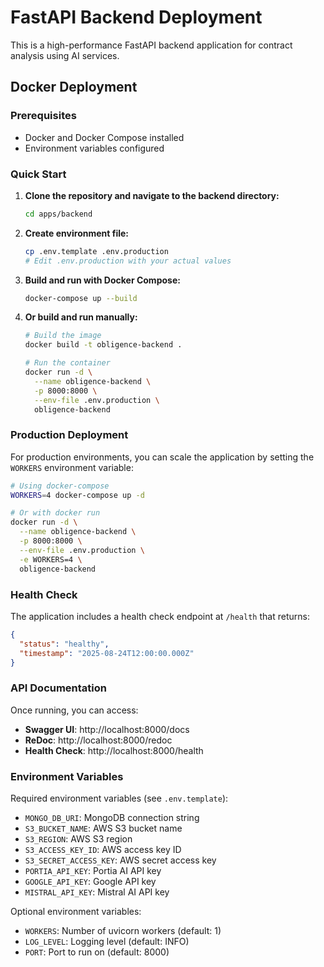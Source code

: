 # FastAPI Backend Deployment

This is a high-performance FastAPI backend application for contract analysis using AI services.

## Docker Deployment

### Prerequisites

- Docker and Docker Compose installed
- Environment variables configured

### Quick Start

1. **Clone the repository and navigate to the backend directory:**
   ```bash
   cd apps/backend
   ```

2. **Create environment file:**
   ```bash
   cp .env.template .env.production
   # Edit .env.production with your actual values
   ```

3. **Build and run with Docker Compose:**
   ```bash
   docker-compose up --build
   ```

4. **Or build and run manually:**
   ```bash
   # Build the image
   docker build -t obligence-backend .
   
   # Run the container
   docker run -d \
     --name obligence-backend \
     -p 8000:8000 \
     --env-file .env.production \
     obligence-backend
   ```

### Production Deployment

For production environments, you can scale the application by setting the `WORKERS` environment variable:

```bash
# Using docker-compose
WORKERS=4 docker-compose up -d

# Or with docker run
docker run -d \
  --name obligence-backend \
  -p 8000:8000 \
  --env-file .env.production \
  -e WORKERS=4 \
  obligence-backend
```

### Health Check

The application includes a health check endpoint at `/health` that returns:
```json
{
  "status": "healthy",
  "timestamp": "2025-08-24T12:00:00.000Z"
}
```

### API Documentation

Once running, you can access:
- **Swagger UI**: http://localhost:8000/docs
- **ReDoc**: http://localhost:8000/redoc
- **Health Check**: http://localhost:8000/health

### Environment Variables

Required environment variables (see `.env.template`):

- `MONGO_DB_URI`: MongoDB connection string
- `S3_BUCKET_NAME`: AWS S3 bucket name
- `S3_REGION`: AWS S3 region
- `S3_ACCESS_KEY_ID`: AWS access key ID
- `S3_SECRET_ACCESS_KEY`: AWS secret access key
- `PORTIA_API_KEY`: Portia AI API key
- `GOOGLE_API_KEY`: Google API key
- `MISTRAL_API_KEY`: Mistral AI API key

Optional environment variables:
- `WORKERS`: Number of uvicorn workers (default: 1)
- `LOG_LEVEL`: Logging level (default: INFO)
- `PORT`: Port to run on (default: 8000)
